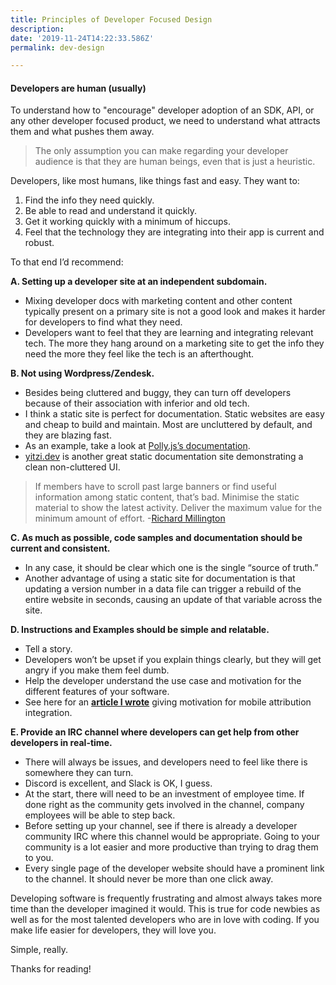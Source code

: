 ```yaml
---
title: Principles of Developer Focused Design
description:  
date: '2019-11-24T14:22:33.586Z'
permalink: dev-design

---
```

#### Developers are human (usually)

To understand how to "encourage" developer adoption of an SDK, API, or any other developer focused product, we need to understand what attracts them and what pushes them away.

> The only assumption you can make regarding your developer audience is that they are human beings, even that is just a heuristic.

Developers, like most humans, like things fast and easy. They want to:

1.  Find the info they need quickly.
2.  Be able to read and understand it quickly.
3.  Get it working quickly with a minimum of hiccups.
4.  Feel that the technology they are integrating into their app is current and robust.

To that end I’d recommend:

**A. Setting up a developer site at an independent subdomain.**

 - Mixing developer docs with marketing content and other content typically present on a primary site is not a good look and makes it harder for developers to find what they need. 
 - Developers want to feel that they are learning and integrating relevant tech. The more they hang around on a marketing site to get the info they need the more they feel like the tech is an afterthought.

**B. Not using Wordpress/Zendesk.**

*   Besides being cluttered and buggy, they can turn off developers because of their association with inferior and old tech.
*   I think a static site is perfect for documentation. Static websites are easy and cheap to build and maintain. Most are uncluttered by default, and they are blazing fast.
*   As an example, take a look at [Polly.js’s documentation](https://netflix.github.io/pollyjs/#/quick-start).
*   [yitzi.dev](http://yitzi.dev) is another great static documentation site demonstrating a clean non-cluttered UI.

> If members have to scroll past large banners or find useful information among static content, that’s bad. Minimise the static material to show the latest activity. Deliver the maximum value for the minimum amount of effort.
> -[Richard Millington](https://www.feverbee.com/community-design-principles)

**C. As much as possible, code samples and documentation should be current and consistent.**

*   In any case, it should be clear which one is the single “source of truth.”
*   Another advantage of using a static site for documentation is that updating a version number in a data file can trigger a rebuild of the entire website in seconds, causing an update of that variable across the site.

**D. Instructions and Examples should be simple and relatable.**

*   Tell a story.
*   Developers won’t be upset if you explain things clearly, but they will get angry if you make them feel dumb.
*   Help the developer understand the use case and motivation for the different features of your software.
*   See here for an [**article I wrote**](https://medium.com/@YitziG/how-i-became-an-indie-developer-b35ed0954b1a?source=friends_link&sk=f63a0b5dd367d14d253ac500df898b52) giving motivation for mobile attribution integration.

**E. Provide an IRC channel where developers can get help from other developers in real-time.**

*   There will always be issues, and developers need to feel like there is somewhere they can turn.
*   Discord is excellent, and Slack is OK, I guess.
*   At the start, there will need to be an investment of employee time. If done right as the community gets involved in the channel, company employees will be able to step back.
*   Before setting up your channel, see if there is already a developer community IRC where this channel would be appropriate. Going to your community is a lot easier and more productive than trying to drag them to you.
*   Every single page of the developer website should have a prominent link to the channel. It should never be more than one click away.

Developing software is frequently frustrating and almost always takes more time than the developer imagined it would. This is true for code newbies as well as for the most talented developers who are in love with coding. If you make life easier for developers, they will love you.

Simple, really.

Thanks for reading!
<!--stackedit_data:
eyJoaXN0b3J5IjpbLTg0Mzc2Nzk4NV19
-->
